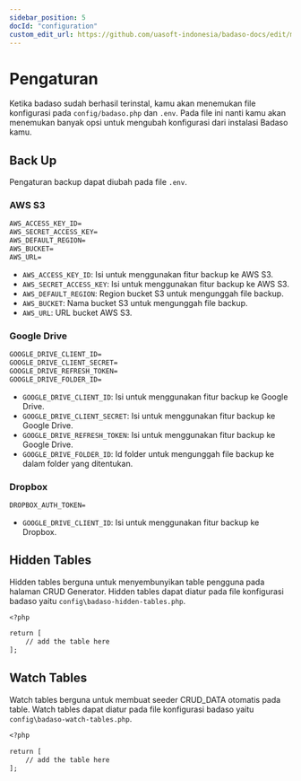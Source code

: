 ```yaml
---
sidebar_position: 5
docId: "configuration"
custom_edit_url: https://github.com/uasoft-indonesia/badaso-docs/edit/main/i18n/id/docusaurus-plugin-content-docs/current/getting-started/configuration.md
---
```


# Pengaturan

Ketika badaso sudah berhasil terinstal, kamu akan menemukan file konfigurasi pada `config/badaso.php` dan `.env`. Pada file ini nanti kamu akan menemukan banyak opsi untuk mengubah konfigurasi dari instalasi Badaso kamu.

## Back Up

Pengaturan backup dapat diubah pada file `.env`.

### AWS S3

```md title=".env"
AWS_ACCESS_KEY_ID=
AWS_SECRET_ACCESS_KEY=
AWS_DEFAULT_REGION=
AWS_BUCKET=
AWS_URL=
```

- `AWS_ACCESS_KEY_ID`: Isi untuk menggunakan fitur backup ke AWS S3.
- `AWS_SECRET_ACCESS_KEY`: Isi untuk menggunakan fitur backup ke AWS S3.
- `AWS_DEFAULT_REGION`: Region bucket S3 untuk mengunggah file backup.
- `AWS_BUCKET`: Nama bucket S3 untuk mengunggah file backup.
- `AWS_URL`: URL bucket AWS S3.

### Google Drive

```md title=".env"
GOOGLE_DRIVE_CLIENT_ID=
GOOGLE_DRIVE_CLIENT_SECRET=
GOOGLE_DRIVE_REFRESH_TOKEN=
GOOGLE_DRIVE_FOLDER_ID=
```

- `GOOGLE_DRIVE_CLIENT_ID`: Isi untuk menggunakan fitur backup ke Google Drive.
- `GOOGLE_DRIVE_CLIENT_SECRET`: Isi untuk menggunakan fitur backup ke Google Drive.
- `GOOGLE_DRIVE_REFRESH_TOKEN`: Isi untuk menggunakan fitur backup ke Google Drive.
- `GOOGLE_DRIVE_FOLDER_ID`: Id folder untuk mengunggah file backup ke dalam folder yang ditentukan.

### Dropbox

```md title=".env"
DROPBOX_AUTH_TOKEN=
```

- `GOOGLE_DRIVE_CLIENT_ID`: Isi untuk menggunakan fitur backup ke Dropbox.

## Hidden Tables

Hidden tables berguna untuk menyembunyikan table pengguna pada halaman CRUD Generator. Hidden tables dapat diatur pada file konfigurasi badaso yaitu `config\badaso-hidden-tables.php`.

```md title="config/badaso-hidden-tables.php"
<?php

return [
    // add the table here
];
```

## Watch Tables

Watch tables berguna untuk membuat seeder CRUD_DATA otomatis pada table. Watch tables dapat diatur pada file konfigurasi badaso yaitu `config\badaso-watch-tables.php`.

```md title="config/badaso-hidden-tables.php"
<?php

return [
    // add the table here
];
```
